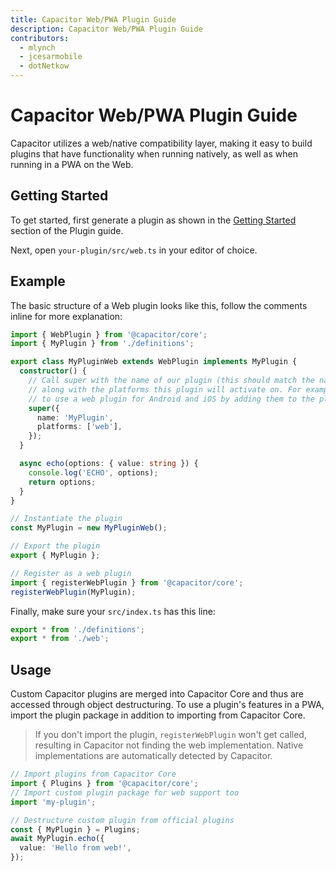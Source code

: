 ```yaml
---
title: Capacitor Web/PWA Plugin Guide
description: Capacitor Web/PWA Plugin Guide
contributors:
  - mlynch
  - jcesarmobile
  - dotNetkow
---
```


# Capacitor Web/PWA Plugin Guide

Capacitor utilizes a web/native compatibility layer, making it easy to build plugins that have functionality when running natively, as well as when running in a PWA on the Web.

## Getting Started

To get started, first generate a plugin as shown in the [Getting Started](./#getting-started) section of the Plugin guide.

Next, open `your-plugin/src/web.ts` in your editor of choice.

## Example

The basic structure of a Web plugin looks like this, follow the comments inline for
more explanation:

```typescript
import { WebPlugin } from '@capacitor/core';
import { MyPlugin } from './definitions';

export class MyPluginWeb extends WebPlugin implements MyPlugin {
  constructor() {
    // Call super with the name of our plugin (this should match the native name),
    // along with the platforms this plugin will activate on. For example, it's possible
    // to use a web plugin for Android and iOS by adding them to the platforms list (lowercased)
    super({
      name: 'MyPlugin',
      platforms: ['web'],
    });
  }

  async echo(options: { value: string }) {
    console.log('ECHO', options);
    return options;
  }
}

// Instantiate the plugin
const MyPlugin = new MyPluginWeb();

// Export the plugin
export { MyPlugin };

// Register as a web plugin
import { registerWebPlugin } from '@capacitor/core';
registerWebPlugin(MyPlugin);
```

Finally, make sure your `src/index.ts` has this line:

```typescript
export * from './definitions';
export * from './web';
```

## Usage

Custom Capacitor plugins are merged into Capacitor Core and thus are accessed through object destructuring. To use a plugin's features in a PWA, import the plugin package in addition to importing from Capacitor Core.

> If you don't import the plugin, `registerWebPlugin` won't get called, resulting in Capacitor not finding the web implementation. Native implementations are automatically detected by Capacitor.

```typescript
// Import plugins from Capacitor Core
import { Plugins } from '@capacitor/core';
// Import custom plugin package for web support too
import 'my-plugin';

// Destructure custom plugin from official plugins
const { MyPlugin } = Plugins;
await MyPlugin.echo({
  value: 'Hello from web!',
});
```
